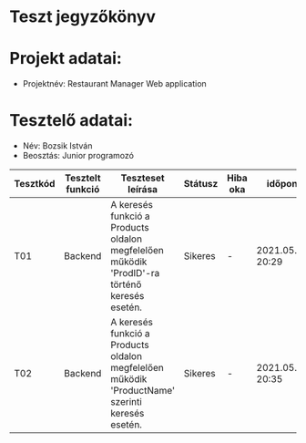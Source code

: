 # Teszt jegyzőkönyv

# Projekt adatai:
- Projektnév: Restaurant Manager Web application

# Tesztelő adatai:
- Név: Bozsik István
- Beosztás: Junior programozó

| Tesztkód | Tesztelt funkció 	     | Teszteset leírása                                                                                                                                                              | Státusz     | Hiba oka                    		| időpont           |
|----------|-------------------------|--------------------------------------------------------------------------------------------------------------------------------------------------------------------------------|-------------|---------------------------------|-------------------|
| T01      | Backend          	     | A keresés funkció a Products oldalon megfelelően működik 'ProdID'-ra történő keresés esetén.                                                                                   | Sikeres     | -                           		| 2021.05.17. 20:29 |
| T02      | Backend          	     | A keresés funkció a Products oldalon megfelelően működik 'ProductName' szerinti keresés esetén. 															                                                  | Sikeres     | - 					      		          | 2021.05.17. 20:35 |
